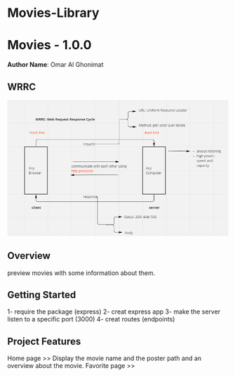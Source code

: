# Movies-Library

# Movies - 1.0.0

**Author Name**: Omar Al Ghonimat

## WRRC
![WRRC](./assets/WRRC.PNG)

## Overview
preview movies with some information about them.

## Getting Started
1- require the package (express)
2- creat express app
3- make the server listen to a specific port (3000)
4- creat routes (endpoints)

## Project Features
Home page >> Display the movie name and the poster path and an overview about the movie.
Favorite page >>